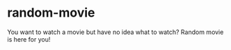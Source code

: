 # random-movie
You want to watch a movie but have no idea what to watch? Random movie is here for you!
